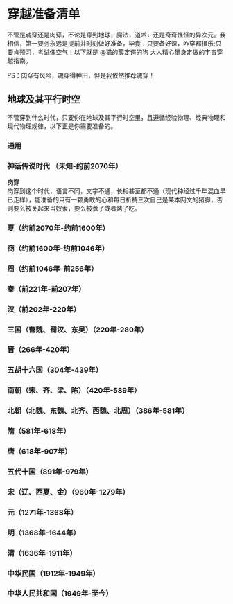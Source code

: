 # 穿越准备清单
不管是魂穿还是肉穿，不论是穿到地球，魔法，道术，还是奇奇怪怪的异次元。我相信，第一要务永远是提前并时刻做好准备，毕竟：只要备好课，咋穿都很乐;只要肯预习，考试像空气！以下就是 @猫的薛定谔的狗 大人精心量身定做的宇宙穿越指南。

PS：肉穿有风险，魂穿得种田，但是我依然推荐魂穿！


## 地球及其平行时空
不管穿到什么时代，只要你在地球及其平行时空里，且遵循经验物理、经典物理和现代物理规律，以下正是你需要准备的。

### 通用


### 神话传说时代 （未知-约前2070年）
**肉穿**<br/>
肉穿到这个时代，语言不同，文字不通，长相甚至都不通（现代种经过千年混血早已走样），能准备的只有一颗勇敢的心和每日祈祷三次自己是某本网文的猪脚，否则要么被关起来当奴隶，要么被煮了或者烤了吃。

### 夏（约前2070年-约前1600年）
### 商（约前1600年-约前1046年）
### 周（约前1046年-前256年）
### 秦（前221年-前207年）
### 汉（前202年-220年）
### 三国（曹魏、蜀汉、东吴）（220年-280年）
### 晋（266年-420年）
### 五胡十六国（304年-439年）
### 南朝（宋、齐、梁、陈）（420年-589年）
### 北朝（北魏、东魏、北齐、西魏、北周）（386年-581年）
### 隋（581年-618年）
### 唐（618年-907年）
### 五代十国（891年-979年）
### 宋（辽、西夏、金）（960年-1279年）
### 元（1271年-1368年）
### 明（1368年-1644年）
### 清（1636年-1911年）
### 中华民国（1912年-1949年）
### 中华人民共和国（1949年-至今）
